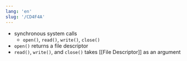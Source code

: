 ```yaml
---
lang: 'en'
slug: '/CD4F4A'
---
```


- synchronous system calls
  - `open()`, `read()`, `write()`, `close()`
- `open()` returns a file descriptor
- `read()`, `write()`, and `close()` takes [[File Descriptor]] as an argument
